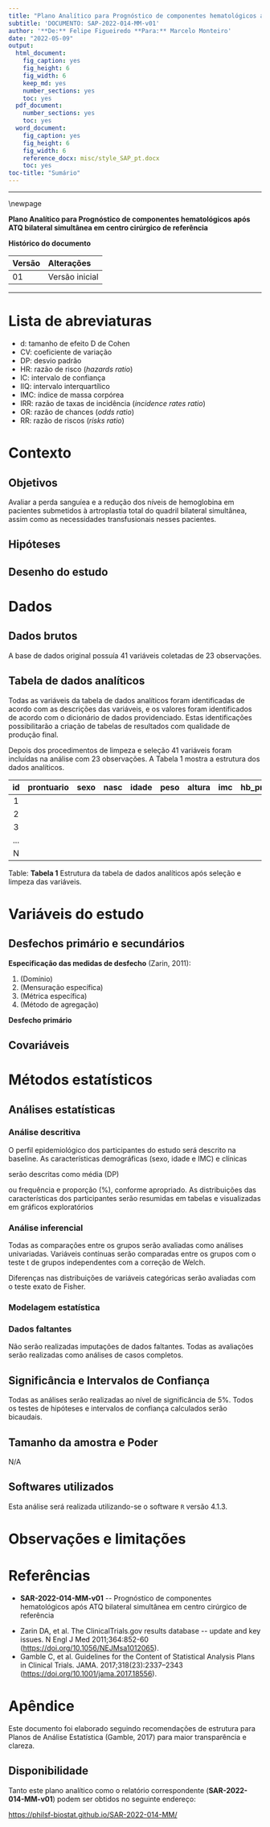 ```yaml
---
title: "Plano Analítico para Prognóstico de componentes hematológicos após ATQ bilateral simultânea em centro cirúrgico de referência"
subtitle: 'DOCUMENTO: SAP-2022-014-MM-v01'
author: '**De:** Felipe Figueiredo **Para:** Marcelo Monteiro'
date: "2022-05-09"
output:
  html_document:
    fig_caption: yes
    fig_height: 6
    fig_width: 6
    keep_md: yes
    number_sections: yes
    toc: yes
  pdf_document:
    number_sections: yes
    toc: yes
  word_document:
    fig_caption: yes
    fig_height: 6
    fig_width: 6
    reference_docx: misc/style_SAP_pt.docx
    toc: yes
toc-title: "Sumário"
---
```




---

\newpage

**Plano Analítico para Prognóstico de componentes hematológicos após ATQ bilateral simultânea em centro cirúrgico de referência**

**Histórico do documento**


|Versão |Alterações     |
|:------|:--------------|
|01     |Versão inicial |



---

# Lista de abreviaturas

- d: tamanho de efeito D de Cohen
- CV: coeficiente de variação
- DP: desvio padrão
- HR: razão de risco (*hazards ratio*)
- IC: intervalo de confiança
- IIQ: intervalo interquartílico
- IMC: índice de massa corpórea
- IRR: razão de taxas de incidência (*incidence rates ratio*)
- OR: razão de chances (*odds ratio*)
- RR: razão de riscos (*risks ratio*)

# Contexto

## Objetivos

Avaliar a perda sanguíea e a redução dos níveis de hemoglobina em pacientes submetidos à artroplastia total do quadril bilateral simultânea, assim como as necessidades transfusionais nesses pacientes.

## Hipóteses

## Desenho do estudo

# Dados

## Dados brutos

A base de dados original possuía
41
variáveis coletadas de
23
observações.

## Tabela de dados analíticos

Todas as variáveis da tabela de dados analíticos foram identificadas de acordo com as descrições das variáveis, e os valores foram identificados de acordo com o dicionário de dados providenciado.
Estas identificações possibilitarão a criação de tabelas de resultados com qualidade de produção final.

Depois dos procedimentos de limpeza e seleção
41
variáveis foram incluídas na análise com
23
observações.
A Tabela 1 mostra a estrutura dos dados analíticos.


| id  | prontuario | sexo | nasc | idade | peso | altura | imc | hb_pre | ht_pre | volemia_pre | eva_pre | hhs_pre | data_cir | lado_1 | cha_cir | hb_24 | ht_24 | cha_24 | eva_24 | perda_sang_24 | perda_hb_estimada_24 | complicacoes_24 | hb_48 | ht_48 | cha_48 | eva_48 | perda_sang_48 | perda_hb_48 | complicacoes_48 | tempo_alta | complicacoes_alta | data_amb_2s | ferida_2s | deambulando_2s | complicacoes_2s | data_amb_6s | ferida_6s | deambulando_sem_apoio | hhs_6s | complicacoes_6s |
|:---:|:----------:|:----:|:----:|:-----:|:----:|:------:|:---:|:------:|:------:|:-----------:|:-------:|:-------:|:--------:|:------:|:-------:|:-----:|:-----:|:------:|:------:|:-------------:|:--------------------:|:---------------:|:-----:|:-----:|:------:|:------:|:-------------:|:-----------:|:---------------:|:----------:|:-----------------:|:-----------:|:---------:|:--------------:|:---------------:|:-----------:|:---------:|:---------------------:|:------:|:---------------:|
|  1  |            |      |      |       |      |        |     |        |        |             |         |         |          |        |         |       |       |        |        |               |                      |                 |       |       |        |        |               |             |                 |            |                   |             |           |                |                 |             |           |                       |        |                 |
|  2  |            |      |      |       |      |        |     |        |        |             |         |         |          |        |         |       |       |        |        |               |                      |                 |       |       |        |        |               |             |                 |            |                   |             |           |                |                 |             |           |                       |        |                 |
|  3  |            |      |      |       |      |        |     |        |        |             |         |         |          |        |         |       |       |        |        |               |                      |                 |       |       |        |        |               |             |                 |            |                   |             |           |                |                 |             |           |                       |        |                 |
| ... |            |      |      |       |      |        |     |        |        |             |         |         |          |        |         |       |       |        |        |               |                      |                 |       |       |        |        |               |             |                 |            |                   |             |           |                |                 |             |           |                       |        |                 |
|  N  |            |      |      |       |      |        |     |        |        |             |         |         |          |        |         |       |       |        |        |               |                      |                 |       |       |        |        |               |             |                 |            |                   |             |           |                |                 |             |           |                       |        |                 |

Table: **Tabela 1** Estrutura da tabela de dados analíticos após seleção e limpeza das variáveis.

# Variáveis do estudo

## Desfechos primário e secundários

**Especificação das medidas de desfecho** (Zarin, 2011):

1. (Domínio)
2. (Mensuração específica)
3. (Métrica específica)
4. (Método de agregação)

**Desfecho primário**

## Covariáveis

# Métodos estatísticos

## Análises estatísticas

### Análise descritiva

O perfil epidemiológico dos participantes do estudo será descrito na baseline.
As características demográficas
(sexo, idade e IMC)
e clínicas
<!-- ( [vars] ) -->
serão descritas como
média (DP)
<!-- mediana (IIQ) -->
ou frequência e proporção (%), conforme apropriado.
As distribuições das características dos participantes serão resumidas em tabelas e visualizadas em gráficos exploratórios

### Análise inferencial

Todas as comparações entre os grupos serão avaliadas como análises univariadas.
Variáveis contínuas serão comparadas entre os grupos com o
teste t de grupos independentes com a correção de Welch.
<!-- teste t pareado. -->
<!-- teste de Wilcoxon. -->
Diferenças nas distribuições de variáveis categóricas serão avaliadas com o teste
exato de Fisher.
<!-- qui-quadrado. -->
<!-- McNemar. -->

<!-- Todas as análises inferenciais serão realizadas com base nos modelos estatísticos (descritos na próxima seção). -->

### Modelagem estatística

### Dados faltantes

Não serão realizadas imputações de dados faltantes.
Todas as avaliações serão realizadas como análises de casos completos.

## Significância e Intervalos de Confiança

Todas as análises serão realizadas ao nível de significância de 5%.
Todos os testes de hipóteses e intervalos de confiança calculados serão
bicaudais.
<!-- unicaudais à esquerda. -->
<!-- unicaudais à direita. -->

## Tamanho da amostra e Poder

N/A

## Softwares utilizados

Esta análise será realizada utilizando-se o software `R` versão 4.1.3.

# Observações e limitações

# Referências

- **SAR-2022-014-MM-v01** -- Prognóstico de componentes hematológicos após ATQ bilateral simultânea em centro cirúrgico de referência
<!-- - Cohen, J. (1988). Statistical power analysis for the behavioral sciences (2nd Ed.). New York: Routledge. -->
- Zarin DA, et al. The ClinicalTrials.gov results database -- update and key issues. N Engl J Med 2011;364:852-60 (<https://doi.org/10.1056/NEJMsa1012065>).
- Gamble C, et al. Guidelines for the Content of Statistical Analysis Plans in Clinical Trials. JAMA. 2017;318(23):2337–2343 (<https://doi.org/10.1001/jama.2017.18556>).

# Apêndice

Este documento foi elaborado seguindo recomendações de estrutura para Planos de Análise Estatística (Gamble, 2017) para maior transparência e clareza.

## Disponibilidade

Tanto este plano analítico como o relatório correspondente (**SAR-2022-014-MM-v01**) podem ser obtidos no seguinte endereço:

<https://philsf-biostat.github.io/SAR-2022-014-MM/>

<!-- O cliente solicitou que esta análise seja mantida confidencial. -->
<!-- Tanto este plano analítico como o relatório correspondente (**SAR-2022-014-MM-v01**) portanto não foram publicados online e apenas o título e o ano da análise foram incluídas no portfólio do consultor. -->
<!-- O portfólio pode ser visto em: -->

<!-- <https://philsf-biostat.github.io/> -->
